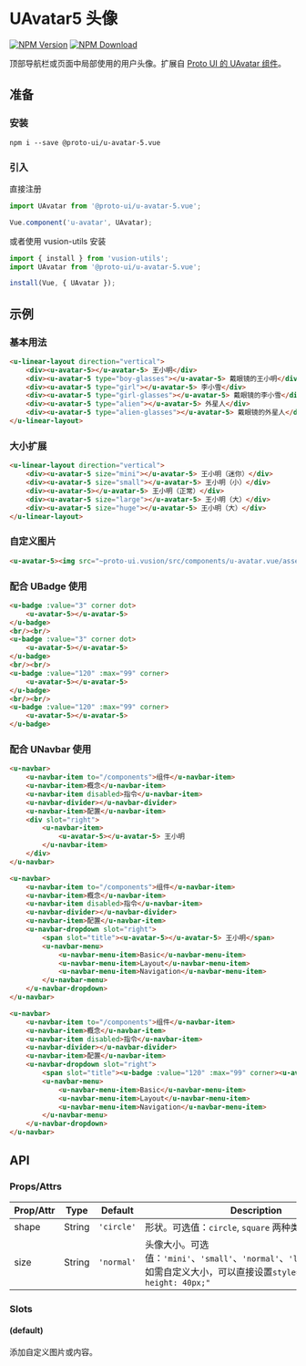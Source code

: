 # UAvatar5 头像

<s-component-labels :labels="[
    'UI 组件', '行内展示',
]"></s-component-labels>

[![NPM Version][npm-img]][npm-url]
[![NPM Download][download-img]][download-url]

[npm-img]: http://img.shields.io/npm/v/@proto-ui/u-avatar-5.vue.svg?style=flat-square
[npm-url]: http://npmjs.org/package/@proto-ui/u-avatar-5.vue
[download-img]: https://img.shields.io/npm/dm/@proto-ui/u-avatar-5.vue.svg?style=flat-square
[download-url]: https://npmjs.org/package/@proto-ui/u-avatar-5.vue

顶部导航栏或页面中局部使用的用户头像。扩展自 [Proto UI 的 UAvatar 组件](https://vusion.github.io/proto-ui/u-avatar)。

<u-linear-layout gap="small">
    <u-avatar-5></u-avatar-5>
    <u-avatar-5 type="boy-glasses"></u-avatar-5>
    <u-avatar-5 type="girl"></u-avatar-5>
    <u-avatar-5 type="girl-glasses"></u-avatar-5>
    <u-avatar-5 type="alien"></u-avatar-5>
    <u-avatar-5 type="alien-glasses"></u-avatar-5>
</u-linear-layout>

## 准备

### 安装

``` shell
npm i --save @proto-ui/u-avatar-5.vue
```

### 引入

直接注册

``` js
import UAvatar from '@proto-ui/u-avatar-5.vue';

Vue.component('u-avatar', UAvatar);
```

或者使用 vusion-utils 安装

``` js
import { install } from 'vusion-utils';
import UAvatar from '@proto-ui/u-avatar-5.vue';

install(Vue, { UAvatar });
```

## 示例
### 基本用法

``` html
<u-linear-layout direction="vertical">
    <div><u-avatar-5></u-avatar-5> 王小明</div>
    <div><u-avatar-5 type="boy-glasses"></u-avatar-5> 戴眼镜的王小明</div>
    <div><u-avatar-5 type="girl"></u-avatar-5> 李小雪</div>
    <div><u-avatar-5 type="girl-glasses"></u-avatar-5> 戴眼镜的李小雪</div>
    <div><u-avatar-5 type="alien"></u-avatar-5> 外星人</div>
    <div><u-avatar-5 type="alien-glasses"></u-avatar-5> 戴眼镜的外星人</div>
</u-linear-layout>
```

### 大小扩展

``` html
<u-linear-layout direction="vertical">
    <div><u-avatar-5 size="mini"></u-avatar-5> 王小明（迷你）</div>
    <div><u-avatar-5 size="small"></u-avatar-5> 王小明（小）</div>
    <div><u-avatar-5></u-avatar-5> 王小明（正常）</div>
    <div><u-avatar-5 size="large"></u-avatar-5> 王小明（大）</div>
    <div><u-avatar-5 size="huge"></u-avatar-5> 王小明（大）</div>
</u-linear-layout>
```

### 自定义图片

``` html
<u-avatar-5><img src="~proto-ui.vusion/src/components/u-avatar.vue/assets/music.png"></u-avatar-5> 多多
```

### 配合 UBadge 使用

```html
<u-badge :value="3" corner dot>
    <u-avatar-5></u-avatar-5>
</u-badge>
<br/><br/>
<u-badge :value="3" corner dot>
    <u-avatar-5></u-avatar-5>
</u-badge>
<br/><br/>
<u-badge :value="120" :max="99" corner>
    <u-avatar-5></u-avatar-5>
</u-badge>
<br/><br/>
<u-badge :value="120" :max="99" corner>
    <u-avatar-5></u-avatar-5>
</u-badge>
```

### 配合 UNavbar 使用

``` html
<u-navbar>
    <u-navbar-item to="/components">组件</u-navbar-item>
    <u-navbar-item>概念</u-navbar-item>
    <u-navbar-item disabled>指令</u-navbar-item>
    <u-navbar-divider></u-navbar-divider>
    <u-navbar-item>配置</u-navbar-item>
    <div slot="right">
        <u-navbar-item>
            <u-avatar-5></u-avatar-5> 王小明
        </u-navbar-item>
    </div>
</u-navbar>
```

``` html
<u-navbar>
    <u-navbar-item to="/components">组件</u-navbar-item>
    <u-navbar-item>概念</u-navbar-item>
    <u-navbar-item disabled>指令</u-navbar-item>
    <u-navbar-divider></u-navbar-divider>
    <u-navbar-item>配置</u-navbar-item>
    <u-navbar-dropdown slot="right">
        <span slot="title"><u-avatar-5></u-avatar-5> 王小明</span>
        <u-navbar-menu>
            <u-navbar-menu-item>Basic</u-navbar-menu-item>
            <u-navbar-menu-item>Layout</u-navbar-menu-item>
            <u-navbar-menu-item>Navigation</u-navbar-menu-item>
        </u-navbar-menu>
    </u-navbar-dropdown>
</u-navbar>
```

``` html
<u-navbar>
    <u-navbar-item to="/components">组件</u-navbar-item>
    <u-navbar-item>概念</u-navbar-item>
    <u-navbar-item disabled>指令</u-navbar-item>
    <u-navbar-divider></u-navbar-divider>
    <u-navbar-item>配置</u-navbar-item>
    <u-navbar-dropdown slot="right">
        <span slot="title"><u-badge :value="120" :max="99" corner><u-avatar-5></u-avatar-5></u-badge> 王小明</span>
        <u-navbar-menu>
            <u-navbar-menu-item>Basic</u-navbar-menu-item>
            <u-navbar-menu-item>Layout</u-navbar-menu-item>
            <u-navbar-menu-item>Navigation</u-navbar-menu-item>
        </u-navbar-menu>
    </u-navbar-dropdown>
</u-navbar>
```

## API

### Props/Attrs

| Prop/Attr | Type | Default | Description |
| --------- | ---- | ------- | ----------- |
| shape | String | `'circle'` | 形状。可选值：`circle`, `square` 两种类型 |
| size | String | `'normal'` | 头像大小。可选值：`'mini'`、`'small'`、`'normal'`、`'large'`、`'huge'`。如需自定义大小，可以直接设置`style="width: 40px; height: 40px;"` |

### Slots

#### (default)

添加自定义图片或内容。
